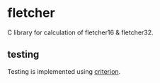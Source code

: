 # fletcher

C library for calculation of fletcher16 & fletcher32.

## testing

Testing is implemented using [criterion](https://github.com/Snaipe/Criterion).
